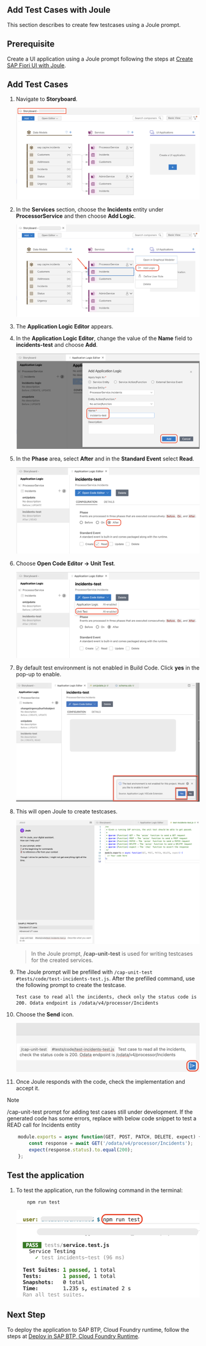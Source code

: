 ## Add Test Cases with Joule

This section describes to create few testcases using a Joule prompt.

## Prerequisite

Create a UI application using a Joule prompt following the steps at [Create SAP Fiori UI with Joule](./fiori-ui.md).

## Add Test Cases

1. Navigate to **Storyboard**.

    ![Testcase](../images/custom-logic/storyboard.png)

2. In the **Services** section, choose the **Incidents** entity under **ProcessorService** and then choose **Add Logic**.

    ![Testcase](../images/custom-logic/add_logic_click.png)

3. The **Application Logic Editor** appears.

4. In the **Application Logic Editor**, change the value of the **Name** field to **incidents-test** and choose **Add**.

    ![Testcase](../images/testcases/testname.png)

5. In the **Phase** area, select **After** and in the **Standard Event** select **Read**.

    ![Testcase](../images/testcases/selectphase.png)

6. Choose **Open Code Editor -> Unit Test**.

    ![Testcase](../images/testcases/unittest.png)

7. By default test environment is not enabled in Build Code. Click **yes** in the pop-up to enable. 

    ![confirm-test-env](../images/testcases/confirm_env.png)

8. This will open Joule to create testcases.

    ![Testcase](../images/testcases/joule_start.png)

    > In the Joule prompt, **/cap-unit-test** is used for writing testcases for the created services.

9. The Joule prompt will be prefilled with `/cap-unit-test #tests/code/test-incidents-test.js`. After the prefilled command, use the following prompt to create the testcase.

    ```console
    Test case to read all the incidents, check only the status code is 200. Odata endpoint is /odata/v4/processor/Incidents
    ```
    
10. Choose the **Send** icon.

    ![Testcase](../images/testcases/joule_send.png)

11. Once Joule responds with the code, check the implementation and accept it. 

> [!Note]
> /cap-unit-test prompt for adding test cases still under development. If the generated code has some errors, replace with below code snippet to test a READ call for Incidents entity

```js
    module.exports = async function(GET, POST, PATCH, DELETE, expect) {
        const response = await GET('/odata/v4/processor/Incidents');
        expect(response.status).to.equal(200);
    };
```

## Test the application

1. To test the application, run the following command in the terminal:

    ```sh
        npm run test
    ```
    ![Testcase](../images/testcases/testcase.png)

## Next Step

To deploy the application to SAP BTP, Cloud Foundry runtime, follow the steps at [Deploy in SAP BTP, Cloud Foundry Runtime](deploy-cf.md).